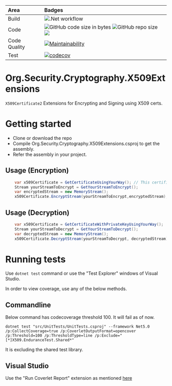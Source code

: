 
| Area          |      Badges  |
|:--------------|:-------------|
| Build         | ![.Net workflow](https://github.com/dotnet-demos/Org.Security.Cryptography.X509Extensions/actions/workflows/dotnet.yml/badge.svg) |
| Code          | ![GitHub code size in bytes](https://img.shields.io/github/languages/code-size/dotnet-demos/Org.Security.Cryptography.X509Extensions) ![GitHub repo size](https://img.shields.io/github/repo-size/dotnet-demos/Org.Security.Cryptography.X509Extensions) [![](https://tokei.rs/b1/github/dotnet-demos/Org.Security.Cryptography.X509Extensions)](https://github.com/dotnet-demos/Org.Security.Cryptography.X509Extensions) |
| Code Quality  | [![Maintainability](https://api.codeclimate.com/v1/badges/b64e91057b6c905e0347/maintainability)](https://codeclimate.com/github/dotnet-demos/Org.Security.Cryptography.X509Extensions/maintainability) |
| Test          | [![codecov](https://codecov.io/gh/dotnet-demos/Org.Security.Cryptography.X509Extensions/branch/master/graph/badge.svg?token=AS2FV3ACUI)](https://codecov.io/gh/dotnet-demos/Org.Security.Cryptography.X509Extensions) |

# Org.Security.Cryptography.X509Extensions
`X509Certificate2` Extensions for Encrypting and Signing using X509 certs.

# Getting started

- Clone or download the repo
- Compile Org.Security.Cryptography.X509Extensions.csproj to get the assembly.
- Refer the assembly in your project.

## Usage (Encryption)

 ```C#
     var x509Certificate = GetCertificateUsingYourWay(); // This certificate doesn't need to have private key.
     Stream yourStreamToEncrypt = GetYourStreamToEncrypt();
     var encryptedStream = new MemoryStream();
     x509Certificate.EncryptStream(yourStreamToEncrypt,encryptedStream);  
 ```
    
## Usage (Decryption)
 
 ```C#
     var x509Certificate = GetCertificateWithPrivateKeyUsingYourWay();
     Stream yourStreamToDecrypt = GetYourStreamToDecrypt();
     var decryptedStream = new MemoryStream();
     x509Certificate.DecryptStream(yourStreamToDecrypt, decryptedStream);  
 ```

# Running tests

Use `dotnet test` command or use the "Test Explorer" windows of Visual Studio.

In order to view coverage, use any of the below methods.

## Commandline

Below command has codecoverage threshold 100. It will fail as of now.

`dotnet test "src/UnitTests/UnitTests.csproj" --framework Net5.0 /p:CollectCoverage=true /p:CoverletOutputFormat=opencover /p:Threshold=100 /p:ThresholdType=line /p:Exclude="[*]X509.EnduranceTest.Shared*"`

It is excluding the shared test library.

## Visual Studio

Use the "Run Coverlet Report" extension as mentioned [here](https://www.code4it.dev/blog/code-coverage-vs-2019-coverlet)